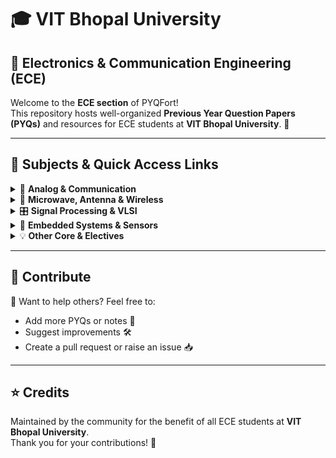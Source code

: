 # 🎓 VIT Bhopal University  
## 🧠 Electronics & Communication Engineering (ECE)

Welcome to the **ECE section** of PYQFort!  
This repository hosts well-organized **Previous Year Question Papers (PYQs)** and resources for ECE students at **VIT Bhopal University**. 🚀

---

## 📘 Subjects & Quick Access Links

<details>
<summary>📡 <strong>Analog & Communication</strong></summary>

- 🔌 [Analog Circuits (ECE2002)](https://github.com/Saumy1905/PYQFort/tree/main/VIT%20Bhopal%20University/02.%20Electronics%20%26%20Communication%20Engineering/Analog%20Circuits(ECE2002))
- 📻 [Analog Communication Systems (ECE3001)](https://github.com/Saumy1905/PYQFort/tree/main/VIT%20Bhopal%20University/02.%20Electronics%20%26%20Communication%20Engineering/Analog%20Communication%20Systems(ECE3001))
- 📶 [Digital Communication Systems (ECE4001)](https://github.com/Saumy1905/PYQFort/tree/main/VIT%20Bhopal%20University/02.%20Electronics%20%26%20Communication%20Engineering/Digital%20Communication%20Systems(ECE4001))
- 🎙️ [Principles of Communication Engineering (ECE2024)](https://github.com/Saumy1905/PYQFort/tree/main/VIT%20Bhopal%20University/02.%20Electronics%20%26%20Communication%20Engineering/Principles%20of%20communication%20Engineering(ECE2024))

</details>

<details>
<summary>📡 <strong>Microwave, Antenna & Wireless</strong></summary>

- 📡 [Antenna and Microwave (ECE2004)](https://github.com/Saumy1905/PYQFort/tree/main/VIT%20Bhopal%20University/02.%20Electronics%20%26%20Communication%20Engineering/Antenna%20and%20Microwave%20(ECE2004))
- 📱 [Wireless and Mobile Communications (BECE307L)](https://github.com/Saumy1905/PYQFort/tree/main/VIT%20Bhopal%20University/02.%20Electronics%20%26%20Communication%20Engineering/Wireless%20and%20Mobile%20Communications%20(BECE307L))

</details>

<details>
<summary>🎛️ <strong>Signal Processing & VLSI</strong></summary>

- 🎚️ [Digital Signal Processing (ECE2006)](https://github.com/Saumy1905/PYQFort/tree/main/VIT%20Bhopal%20University/02.%20Electronics%20%26%20Communication%20Engineering/Digital%20Signal%20Processing(ECE2006))
- 🧬 [VLSI System Design (ECE3002)](https://github.com/Saumy1905/PYQFort/tree/main/VIT%20Bhopal%20University/02.%20Electronics%20%26%20Communication%20Engineering/VLSI%20System%20Design(ECE3002))

</details>

<details>
<summary>🔋 <strong>Embedded Systems & Sensors</strong></summary>

- 🖥️ [Embedded Systems (ECE3031)](https://github.com/Saumy1905/PYQFort/tree/main/VIT%20Bhopal%20University/02.%20Electronics%20%26%20Communication%20Engineering/Embedded%20Systems%20(ECE3031))
- 🧪 [Sensor Technology (BECE409E)](https://github.com/Saumy1905/PYQFort/tree/main/VIT%20Bhopal%20University/02.%20Electronics%20%26%20Communication%20Engineering/Sensor%20Technology(BECE409E))

</details>

<details>
<summary>💡 <strong>Other Core & Electives</strong></summary>

- 🔦 [Optoelectronics (ECE2007)](https://github.com/Saumy1905/PYQFort/tree/main/VIT%20Bhopal%20University/02.%20Electronics%20%26%20Communication%20Engineering/Optoelectronics(ECE2007))
- 🧠 [Soft Computing (ITE1015)](https://github.com/Saumy1905/PYQFort/tree/main/VIT%20Bhopal%20University/02.%20Electronics%20%26%20Communication%20Engineering/Soft%20Computing(ITE1015))

</details>

---

## 🙌 Contribute

📌 Want to help others? Feel free to:
- Add more PYQs or notes 📑
- Suggest improvements 🛠️
- Create a pull request or raise an issue 📥

---

## ⭐ Credits

Maintained by the community for the benefit of all ECE students at **VIT Bhopal University**.  
Thank you for your contributions! 🙏
